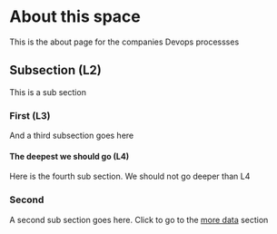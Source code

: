 # About this space

This is the about page for the companies Devops processses

## Subsection (L2)

This is a sub section

### First (L3)

And a third subsection goes here

#### The deepest we should go (L4)
Here is the fourth sub section. We should not go deeper than L4

### Second

A second sub section goes here. Click to go to the [more data](index.md#more-data) section
